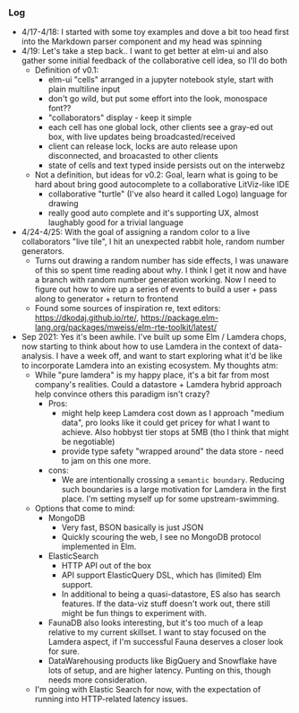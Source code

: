 ### Log

 * 4/17-4/18: I started with some toy examples and dove a bit too head first into the Markdown parser component and my head was spinning
 * 4/19: Let's take a step back..
   I want to get better at elm-ui and also gather some initial feedback of the collaborative cell idea, so I'll do both
    * Definition of v0.1:
       * elm-ui "cells" arranged in a jupyter notebook style, start with plain multiline input
       * don't go wild, but put some effort into the look, monospace font??
       * "collaborators" display - keep it simple
       * each cell has one global lock, other clients see a gray-ed out box, with live updates being broadcasted/received
       * client can release lock, locks are auto release upon disconnected, and broacasted to other clients
       * state of cells and text typed inside persists out on the interwebz
   * Not a definition, but ideas for v0.2: Goal, learn what is going to be hard about bring good autocomplete to a collaborative LitViz-like IDE
       * collaborative "turtle" (I've also heard it called Logo) language for drawing
       * really good auto complete and it's supporting UX, almost laughably good for a trivial language
 * 4/24-4/25: With the goal of assigning a random color to a live collaborators "live tile", I hit an unexpected rabbit hole, random number generators.
   * Turns out drawing a random number has side effects, I was unaware of this so spent time reading about why. I think I get it now and have a branch with
     random number generation working. Now I need to figure out how to wire up a series of events to build a user + pass along to generator + return to frontend
   * Found some sources of inspiration re, text editors: https://dkodaj.github.io/rte/, https://package.elm-lang.org/packages/mweiss/elm-rte-toolkit/latest/
 * Sep 2021: Yes it's been awhile. I've built up some Elm / Lamdera chops, now starting to think about how to use Lamdera in the context of data-analysis. I have a week off,
   and want to start exploring what it'd be like to incorporate Lamdera into an existing ecosystem. My thoughts atm:
    * While "pure lamdera" is my happy place, it's a bit far from most company's realities. Could a datastore + Lamdera hybrid approach help convince others this paradigm isn't crazy?
        - Pros:
            * might help keep Lamdera cost down as I approach "medium data", pro looks like it could get pricey for what I want to achieve. Also hobbyst tier stops at 5MB (tho I think that might be negotiable)
            * provide type safety "wrapped around" the data store - need to jam on this one more.
        - cons:
            * We are intentionally crossing a `semantic boundary`. Reducing such boundaries is a large motivation for Lamdera in the first place. I'm setting myself up for some upstream-swimming.
    * Options that come to mind:
        - MongoDB
            * Very fast, BSON basically is just JSON
            * Quickly scouring the web, I see no MongoDB protocol implemented in Elm.
        - ElasticSearch
            * HTTP API out of the box
            * API support ElasticQuery DSL, which has (limited) Elm support.
            * In additional to being a quasi-datastore, ES also has search features. If the data-viz stuff doesn't work out, there still might be fun things to experiment with.
        - FaunaDB also looks interesting, but it's too much of a leap relative to my current skillset. I want to stay focused on the Lamdera aspect, if I'm successful Fauna deserves a closer look for sure.
        - DataWarehousing products like BigQuery and Snowflake have lots of setup, and are higher latency. Punting on this, though needs more consideration.
    * I'm going with Elastic Search for now, with the expectation of running into HTTP-related latency issues.
